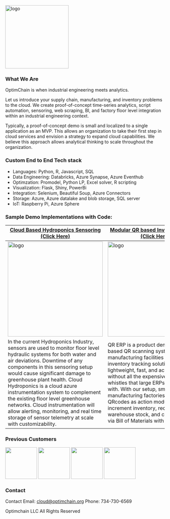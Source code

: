 <img src="https://user-images.githubusercontent.com/84352976/130158800-e40026a2-41ea-473f-92f6-95524c96feae.png" alt="logo" width="200"/>


###  What We Are
OptimChain is when industrial engineering meets analytics. 

Let us introduce your supply chain, manufacturing, and inventory problems to the cloud. We create proof-of-concept time-series analytics, script automation, sensoring, web scraping, BI, and factory floor level integration within an industrial engineering context. 

Typically, a proof-of-concept demo is small and localized to a single application as an MVP. This allows an organization to take their first step in cloud services and envision a strategy to expand cloud capabilities. We believe this approach allows analytical thinking to scale throughout the organization. 


### Custom End to End Tech stack
* Languages: Python, R, Javascript, SQL
* Data Engineering: Databricks, Azure Synapse, Azure Eventhub
* Optimzation: Promodel, Python LP, Excel solver, R scripting
* Visualization: Flask, Shiny, PowerBi
* Integration: Selenium, Beautiful Soup, Azure Connectors
* Storage: Azure, Azure datalake and blob storage, SQL server
* IoT: Raspberry Pi, Azure Sphere

### Sample Demo Implementations with Code:

<left>

| [Cloud Based Hydroponics Sensoring (Click Here)](https://github.com/OptimChain/Cloud_Hydroponics) | [Modular QR based Inventory Control (Click Here)](https://github.com/OptimChain/QR_ERP) |  Databricks R and PowerBi Ticket Forecasting |
| --- | ----------- | ----------- |
| <img src="https://user-images.githubusercontent.com/84352976/120255471-e031fd00-c240-11eb-8cc5-5b027cc268c9.png" alt="logo" width="300"/>  | <img src="https://user-images.githubusercontent.com/84352976/120255432-c8f30f80-c240-11eb-8974-d60f14ae9f12.png" alt="logo" width="300"/> | <img src="https://user-images.githubusercontent.com/84352976/130160376-f609ea77-6714-4b05-9ccd-8946a99e31b2.png" alt="logo" width="300"/>|
| In the current Hydroponics Industry, sensors are used to monitor floor level hydraulic systems for both water and air deviations. Downtime of any components in this sensoring setup would cause significant damage to greenhouse plant health. Cloud Hydroponics is a cloud azure instrumentation system to complement the existing floor level greenhouse networks. Cloud instrumentation will allow alerting, monitoring, and real time storage of sensor telemetry at scale with customizability. | QR ERP is a product demo for a cloud based QR scanning system. Small manufacturing facilities need an inventory tracking solution that is lightweight, fast, and accessible without all the expensive bells and whistles that large ERPs typically come with. With our setup, small manufacturing factories can print QRcodes as action modules and auto-increment inventory, reconcillate warehouse stock, and create full builds via Bill of Materials with their phone! | Statistical time-series forecast + classification done for a cilent with PowerBi front end code + R backend code. Work was to predict quota ticket submissions for a major US based cloud provider.|

</left>





### Previous Customers

<p float="left">
  
<img src="https://user-images.githubusercontent.com/84352976/120245367-d056f080-c221-11eb-9ed9-e98f00b69ef5.png" height="100" />
<img src="https://user-images.githubusercontent.com/84352976/120245376-da78ef00-c221-11eb-8202-353f49adc7e1.png" height="100" />
<img src="https://user-images.githubusercontent.com/84352976/120245387-eb296500-c221-11eb-810f-7b591d06b6ae.png" height="100" />
<img src="https://user-images.githubusercontent.com/84352976/130158704-70c962a0-eb74-4900-8417-ab61856213ee.png" height="100" />
</p>




### Contact

Contact
Email: cloud@optimchain.org
Phone: 734-730-6569


Optimchain LLC  All Rights Reserved

